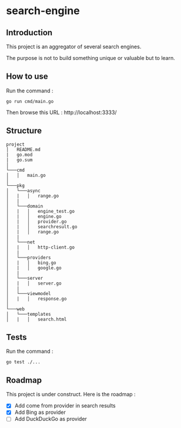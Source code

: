 # search-engine

## Introduction

This project is an aggregator of several search engines.

The purpose is not to build something unique or valuable but to learn.

## How to use

Run the command :

`go run cmd/main.go`

Then browse this URL : http://localhost:3333/

## Structure

```
project
│   README.md
|   go.mod
|   go.sum
│
└───cmd
│   │   main.go
│
└───pkg
│   └───async
│   |   │   range.go
│   |
│   └───domain
│   |   │   engine_test.go
│   |   │   engine.go
│   |   │   provider.go
│   |   │   searchresult.go
│   |   │   range.go
│   |
│   └───net
│   |   │   http-client.go
│   |
│   └───providers
│   |   │   bing.go
│   |   │   google.go
│   |
│   └───server
│   |   │   server.go
│   |
│   └───viewmodel
│   |   │   response.go
│
└───web
│   └───templates
│   |   │   search.html
```

## Tests

Run the command :

`go test ./... `

## Roadmap

This project is under construct. Here is the roadmap :

- [x] Add come from provider in search results
- [x] Add Bing as provider
- [ ] Add DuckDuckGo as provider

